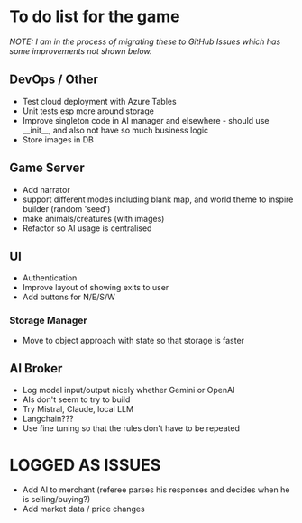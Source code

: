 # To do list for the game

_NOTE: I am in the process of migrating these to GitHub Issues which has some improvements not shown below._

## DevOps / Other

- Test cloud deployment with Azure Tables
- Unit tests esp more around storage
- Improve singleton code in AI manager and elsewhere - should use \_\_init\_\_, and also not have so much business logic
- Store images in DB

## Game Server

- Add narrator
- support different modes including blank map, and world theme to inspire builder (random 'seed')
- make animals/creatures (with images)
- Refactor so AI usage is centralised

## UI

- Authentication
- Improve layout of showing exits to user
- Add buttons for N/E/S/W

### Storage Manager

- Move to object approach with state so that storage is faster

## AI Broker

- Log model input/output nicely whether Gemini or OpenAI
- AIs don't seem to try to build
- Try Mistral, Claude, local LLM
- Langchain???
- Use fine tuning so that the rules don't have to be repeated

# LOGGED AS ISSUES

- Add AI to merchant (referee parses his responses and decides when he is selling/buying?)
- Add market data / price changes
